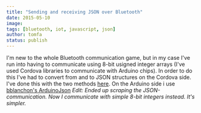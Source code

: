 ```yaml
---
title: "Sending and receiving JSON over Bluetooth"
date: 2015-05-10
image: 
tags: [bluetooth, iot, javascript, json]
author: tomfa
status: publish
---
```


I'm new to the whole Bluetooth communication game, but in my case I've run into having to communicate using 8-bit usigned integer arrays (I've used Cordova libraries to communicate with Arduino chips). In order to do this I've had to convert from and to JSON structures on the Cordova side. I've done this with the two methods [here](https://gist.github.com/tomfa/706d10fed78c497731ac "Github Gist: Javascript-intarray"). On the Arduino side i use [bblanchon's ArduinoJson](https://github.com/bblanchon/ArduinoJson) _Edit: Ended up scraping the JSON-communication. Now I communicate with simple 8-bit integers instead. It's simpler._
